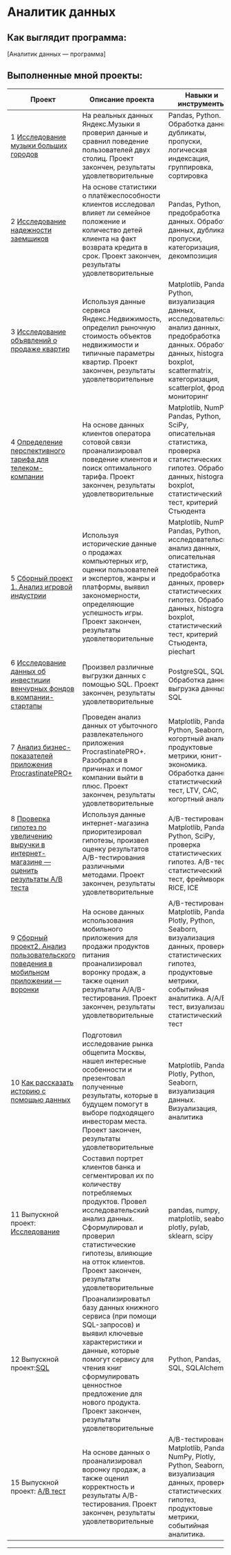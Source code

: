 # Аналитик данных 

## Как выглядит программа:
[Аналитик данных — программа]

## Выполненные мной проекты:

| Проект    |  Описание проекта                                                   | Навыки и инструменты  |
|-----------|---------------------------------------------------------------------|-----------------------|
|1 [Исследование музыки больших городов](https://github.com/VladCrim/practicum_Y/blob/main/01%20Базовый%20Python/питон%20базовый%20музыка.ipynb)|На реальных данных Яндекс.Музыки я проверил данные и сравнил поведение пользователей двух столиц. Проект закончен, результаты удовлетворительные|Pandas, Python. Обработка данных, дубликаты, пропуски, логическая индексация, группировка, сортировка|
|2 [Исследование надежности заемщиков](https://github.com/VladCrim/practicum_Y/blob/main/02%20Предобработка%20данных/кредитный%20скоринг%202.ipynb)|На основе статистики о платёжеспособности клиентов исследовал влияет ли семейное положение и количество детей клиента на факт возврата кредита в срок. Проект закончен, результаты удовлетворительные|Pandas, Python, предобработка данных. Обработка данных, дубликаты, пропуски, категоризация, декомпозиция|
|3 [Исследование объявлений о продаже квартир](https://github.com/VladCrim/practicum_Y/blob/main/03%20Исследовательский%20анализ%20данных/недвижимость3.ipynb)|Используя данные сервиса Яндекс.Недвижимость, определил рыночную стоимость объектов недвижимости и типичные параметры квартир. Проект закончен, результаты удовлетворительные|Matplotlib, Pandas, Python, визуализация данных, исследовательский анализ данных, предобработка данных. Обработка данных, histogram, boxplot, scattermatrix, категоризация, scatterplot,  фрод-мониторинг|
|4 [Определение перспективного тарифа для телеком-компании](https://github.com/VladCrim/practicum_Y/blob/main/04%20Статистический%20анализ%20данных/статистика%20по%20сотовой%20связи4.ipynb)|На основе данных клиентов оператора сотовой связи проанализировал поведение клиентов и поиск оптимального тарифа. Проект закончен, результаты удовлетворительные|Matplotlib, NumPy, Pandas, Python, SciPy, описательная статистика, проверка статистических гипотез. Обработка данных, histogram, boxplot, статистический тест, критерий Стьюдента |
|5 [Сборный проект 1. Анализ игровой индустрии](https://github.com/VladCrim/practicum_Y/blob/main/05%20Сборный%20проект%201/сборный%20продажа%20комп%20игр5.ipynb)|Используя исторические данные о продажах компьютерных игр, оценки пользователей и экспертов, жанры и платформы, выявил закономерности, определяющие успешность игры. Проект закончен, результаты удовлетворительные |Matplotlib, NumPy, Pandas, Python, исследовательский анализ данных, описательная статистика, предобработка данных, проверка статистических гипотез. Обработка данных, histogram, boxplot, статистический тест, критерий Стьюдента, piechart|
|6 [Исследование данных об инвестиции венчурных фондов в компании-стартапы](https://github.com/Rabosina/practicum_Y/tree/main/06%20%D0%91%D0%B0%D0%B7%D0%BE%D0%B2%D1%8B%D0%B9%20SQL)|Произвел различные выгрузки данных с помощью SQL. Проект закончен, результаты удовлетворительные|PostgreSQL, SQL. Обработка данных, выгрузка данных, SQL|
|7 [Анализ бизнес-показателей приложения ProcrastinatePRO+](https://github.com/VladCrim/practicum_Y/blob/main/07%20Анализ%20бизнес-показателей/продуктовая%20аналитика6.ipynb)| Проведен анализ данных от убыточного развлекательного приложения ProcrastinatePRO+. Разобрался в причинах и помог компании выйти в плюс. Проект закончен, результаты удовлетворительные |Matplotlib, Pandas, Python, Seaborn, когортный анализ, продуктовые метрики, юнит-экономика. Обработка данных, статистический тест, LTV, CAC, когортный анализ|
|8 [Проверка гипотез по увеличению выручки в интернет-магазине —оценить результаты A/B теста](https://github.com/VladCrim/practicum_Y/blob/main/08%20Принятие%20решений%20в%20бизнесе/гипотезы%20для%20увел%20выручки%20инетмаг7.ipynb)|Используя данные интернет-магазина приоритезировал гипотезы, произвел оценку результатов A/B-тестирования различными методами. Проект закончен, результаты удовлетворительные|A/B-тестирование, Matplotlib, Pandas, Python, SciPy, проверка статистических гипотез. A/B-тест, статистический тест, фреймворк, RICE, ICE|
|9 [Сборный проект2. Анализ пользовательского поведения в мобильном приложении — воронки](https://github.com/VladCrim/practicum_Y/blob/main/09%20Сборный%20проект%20—%202/сборный2%20поведение%20пользователей%20в%20приложении8.ipynb)|На основе данных использования мобильного приложения для продажи продуктов питания проанализировал воронку продаж, а также оценил результаты A/A/B-тестирования. Проект закончен, результаты удовлетворительные |A/B-тестирование, Matplotlib, Pandas, Plotly, Python, Seaborn, визуализация данных, проверка статистических гипотез, продуктовые метрики, событийная аналитика. A/А/B-тест, визуализация, статистический тест|
|10 [Как рассказать историю с помощью данных](https://github.com/VladCrim/practicum_Y/blob/main/10%20История%20с%20помощью%20данных/общепит%20москвы9.ipynb)|Подготовил исследование рынка общепита Москвы, нашел интересные особенности и презентовал полученные результаты, которые в будущем помогут в выборе подходящего инвесторам места. Проект закончен, результаты удовлетворительные| Matplotlib, Pandas, Plotly, Python, Seaborn, визуализация данных. Визуализация, аналитика|
|11 Выпускной проект: [Исследование](https://github.com/VladCrim/practicum_Y/blob/main/Финальный%20проект.%20Сегментация%20пользователей%20по%20потреблению/выпуск%20портрет%20банкклиентов10.ipynb)|Cоставил портрет клиентов банка и сегментировал их по количеству потребляемых продуктов. Провел исследовательский анализ данных. Сформулировал и проверил статистические гипотезы, влияющие на отток клиентов. Проект закончен, результаты удовлетворительные| pandas, numpy, matplotlib, seaborn, plotly, pylab, sklearn, scipy|
|12  Выпускной проект:[SQL](https://github.com/VladCrim/practicum_Y/blob/main/Финальный%20проект.%20SQL%20Анализ%20рынка%20книг/выпуск%20sql%20анализ%20базы%20данных10.ipynb)|Проанализироватьл базу данных книжного сервиса (при помощи SQL-запросов) и выявил ключевые характеристики и данные, которые помогут сервису для чтения книг сформулировать ценностное предложение для нового продукта. Проект закончен, результаты удовлетворительные |  Python, Pandas, SQL, SQLAlchemy| 
|15  Выпускной проект: [A/B тест](https://github.com/VladCrim/practicum_Y/blob/main/Финальный%20проект.%20AB%20тестирование%20результатов%20внедрения%20изменения/выпуск%20оценка%20результатов%20AB-теста10.ipynb)|На основе данных о проанализировал воронку продаж, а также оценил корректность и результаты A/B-тестирования. Проект закончен, результаты удовлетворительные|A/B-тестирование, Matplotlib, Pandas, NumPy, Plotly, Python, Seaborn, визуализация данных, проверка статистических гипотез, продуктовые метрики, событийная аналитика.|
---
